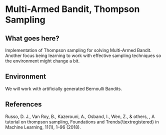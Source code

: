 # Multi-Armed Bandit, Thompson Sampling

## What goes here?

Implementation of Thompson sampling for solving Multi-Armed Bandit. Another
focus being learning to work with effective sampling techniques so the
environment might change a bit.

## Environment

We will work with artificially generated Bernoulli Bandits.

## References

Russo, D. J., Van Roy, B., Kazerouni, A., Osband, I., Wen, Z., & others, , A
tutorial on thompson sampling, Foundations and Trends{\textregistered} in
Machine Learning, 11(1), 1–96 (2018).
